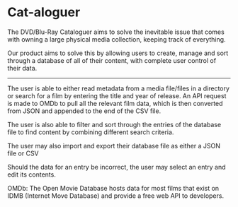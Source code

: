 # Cat-aloguer
The DVD/Blu-Ray Cataloguer aims to solve the inevitable issue that comes with owning a large physical media collection, keeping track of everything.

Our product aims to solve this by allowing users to create, manage and sort through a database of all of their content, with complete user control of their data.

---

The user is able to either read metadata from a media file/files in a directory or search for a film by entering the title and year of release. An API request is made to OMDb to pull all the relevant film data, which is then converted from JSON and appended to the end of the CSV file.

The user is also able to filter and sort through the entries of the database file to find content by combining different search criteria.

The user may also import and export their database file as either a JSON file or CSV

Should the data for an entry be incorrect, the user may select an entry and edit its contents.

OMDb: The Open Movie Database hosts data for most films that exist on IDMB (Internet Move Database) and provide a free web API to developers.
